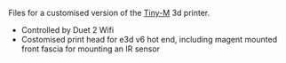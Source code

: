 Files for a customised version of the [Tiny-M](https://github.com/gsl12/Tiny-M) 3d printer.

- Controlled by Duet 2 Wifi
- Costomised print head for e3d v6 hot end, including magent mounted front fascia for mounting an IR sensor